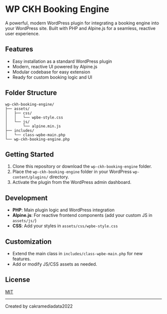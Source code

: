 # WP CKH Booking Engine

A powerful, modern WordPress plugin for integrating a booking engine into your WordPress site. Built with PHP and Alpine.js for a seamless, reactive user experience.

## Features
- Easy installation as a standard WordPress plugin
- Modern, reactive UI powered by Alpine.js
- Modular codebase for easy extension
- Ready for custom booking logic and UI

## Folder Structure
```
wp-ckh-booking-engine/
├── assets/
│   ├── css/
│   │   └── wpbe-style.css
│   └── js/
│       └── alpine.min.js
├── includes/
│   └── class-wpbe-main.php
└── wp-ckh-booking-engine.php
```

## Getting Started
1. Clone this repository or download the `wp-ckh-booking-engine` folder.
2. Place the `wp-ckh-booking-engine` folder in your WordPress `wp-content/plugins/` directory.
3. Activate the plugin from the WordPress admin dashboard.

## Development
- **PHP**: Main plugin logic and WordPress integration
- **Alpine.js**: For reactive frontend components (add your custom JS in `assets/js/`)
- **CSS**: Add your styles in `assets/css/wpbe-style.css`

## Customization
- Extend the main class in `includes/class-wpbe-main.php` for new features.
- Add or modify JS/CSS assets as needed.

## License
[MIT](LICENSE)

---
Created by cakramediadata2022
